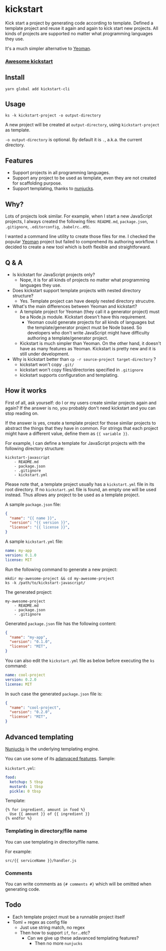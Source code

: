 # kickstart

Kick start a project by generating code according to template. Defined a template project and reuse it again and again to kick start new projects. All kinds of projects are supported no matter what programming languages they use.

It's a much simpler alternative to [Yeoman](http://yeoman.io/).

### [Awesome kickstart](https://github.com/tylerlong/awesome-kickstart)


## Install

```
yarn global add kickstart-cli
```


## Usage

```
ks -k kickstart-project -o output-directory
```

A new project will be created at `output-directory`, using `kickstart-project` as template.

`-o output-directory` is optional. By default it is `.`, a.k.a. the current directory.


## Features

- Support projects in all programming languages.
- Support any project to be used as template, even they are not created for scaffolding purpose.
- Support templating, thanks to [nunjucks](https://mozilla.github.io/nunjucks/templating.html).


## Why?

Lots of projects look similar. For example, when I start a new JavaScript projects, I always created the following files: `README.md`, `package.json`, `.gitignore`, `.editorconfig`, `.babelrc`...etc.

I wanted a command line utility to create those files for me. I checked the popular [Yeoman](http://yeoman.io/) project but failed to comprehend its authoring workflow. I decided to create a new tool which is both flexible and straightforward.


## Q & A

- Is kickstart for JavaScript projects only?
    - Nope, it is for all kinds of projects no matter what programming languages they use.
- Does kickstart support template projects with nested directory structure?
    - Yes. Template project can have deeply nested directory strucutre.
- What's the main differences between Yeoman and kickstart?
    - A template project for Yeoman (they call it a generator project) must be a Node.js module. Kickstart doesn't have this requirement.
        - Yeoman could generate projects for all kinds of languages but the template/generator project must be Node based. So developers who don't write JavaScript might have difficulty authoring a template/generator project.
    - Kickstart is much simpler than Yeoman. On the other hand, it doesn't have as many features as Yeoman. Kickstart is pretty new and it is still under development.
- Why is kickstart better than `cp -r source-project target-directory` ?
    - kickstart won't copy `.git/`
    - kickstart won't copy files/directories specified in `.gitignore`
    - kickstart supports configuration and templating.


## How it works

First of all, ask yourself: do I or my users create similar projects again and again? If the answer is no, you probably don't need kickstart and you can stop reading on.

If the answer is yes, create a template project for those similar projects to abstract the things that they have in common. For strings that each project might have a different value, define them as `{{ variable }}`.

For example, I can define a template for JavaScript projects with the following directory structure:

```
kickstart-javascript
    - README.md
    - package.json
    - .gitignore
    - kickstart.yml
```

Please note that, a template project usually has a `kickstart.yml` file in its root directory. If no `kickstart.yml` file is found, an empty one will be used instead. Thus allows any project to be used as a template project.

A sample `package.json` file:

```json
{
  "name": "{{ name }}",
  "version": "{{ version }}",
  "license": "{{ license }}",
}
```

A sample `kickstart.yml` file:

```yml
name: my-app
version: 0.1.0
license: MIT
```

Run the following command to generate a new project:

```
mkdir my-awesome-project && cd my-awesome-project
ks -k /path/to/kickstart-javascript/
```

The generated project:

```
my-awesome-project
    - README.md
    - package.json
    - .gitignore
```

Generated `package.json` file has the following content:

```json
{
  "name": "my-app",
  "version": "0.1.0",
  "license": "MIT",
}
```

You can also edit the `kickstart.yml` file as below before executing the `ks` command:

```yml
name: cool-project
version: 0.2.0
license: MIT
```

In such case the generated `package.json` file is:

```json
{
  "name": "cool-project",
  "version": "0.2.0",
  "license": "MIT",
}
```


## Advanced templating

[Nunjucks](https://github.com/mozilla/nunjucks) is the underlying templating engine.

You can use some of its [adanvaced features](https://mozilla.github.io/nunjucks/templating.html). Sample:

`kickstart.yml`:

```yml
food:
  ketchup: 5 tbsp
  mustard: 1 tbsp
  pickle: 0 tbsp
```

Template:

```
{% for ingredient, amount in food %}
  Use {{ amount }} of {{ ingredient }}
{% endfor %}
```


### Templating in directory/file name

You can use templating in directory/file name.

For example:

```
src/{{ serviceName }}/handler.js
```


### Comments

You can write comments as `{# comments #}` which will be omitted when generating code.


## Todo

- Each template project must be a runnable project itself
- Toml + regex as config file
    - Just use string match, no regex
    - Then how to support `if`, `for`...etc?
        - Can we give up these adavanced templating features?
            - Then no more `nunjucks`

